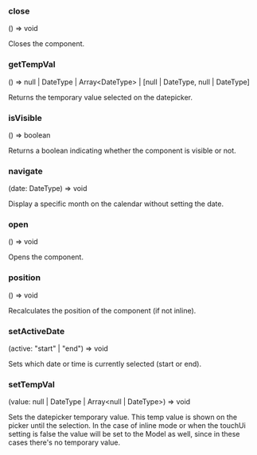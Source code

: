 ### close

() => void


Closes the component.
### getTempVal

() => null &#124; DateType &#124; Array&lt;DateType&gt; &#124; [null &#124; DateType, null &#124; DateType]


Returns the temporary value selected on the datepicker.
### isVisible

() => boolean


Returns a boolean indicating whether the component is visible or not.
### navigate

(date: DateType) => void


Display a specific month on the calendar without setting the date.
### open

() => void


Opens the component.
### position

() => void


Recalculates the position of the component (if not inline).
### setActiveDate

(active: "start" &#124; "end") => void


Sets which date or time is currently selected (start or end).
### setTempVal

(value: null &#124; DateType &#124; Array&lt;null &#124; DateType&gt;) => void


Sets the datepicker temporary value. This temp value is shown on the picker until the selection.
In the case of inline mode or when the touchUi setting is false the value will be set to the Model as well,
since in these cases there&#039;s no temporary value.